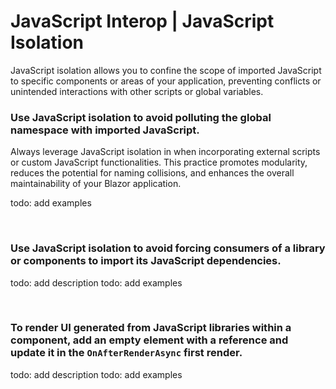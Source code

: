# JavaScript Interop | JavaScript Isolation

 JavaScript isolation allows you to confine the scope of imported JavaScript to specific components or areas of your
 application, preventing conflicts or unintended interactions with other scripts or global variables.
<br>


### Use JavaScript isolation to avoid polluting the global namespace with imported JavaScript.

Always leverage JavaScript isolation in when incorporating external scripts or custom JavaScript functionalities. This
practice promotes modularity, reduces the potential for naming collisions, and enhances the overall maintainability of 
your Blazor application.

todo: add examples

<br>


### Use JavaScript isolation to avoid forcing consumers of a library or components to import its JavaScript dependencies.

todo: add description
todo: add examples

<br>


### To render UI generated from JavaScript libraries within a component, add an empty element with a reference and update it in the `OnAfterRenderAsync` first render.

todo: add description
todo: add examples

<br>
